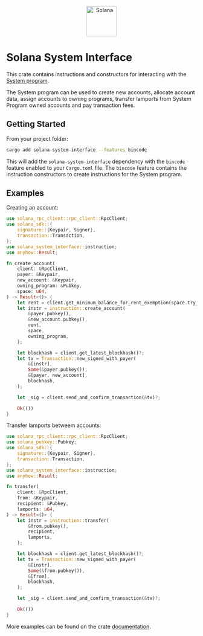 <p align="center">
  <a href="https://solana.com">
    <img alt="Solana" src="https://github.com/user-attachments/assets/534af75d-6347-48dc-8943-129423b2ba63" height="80" />
  </a>
</p>

# Solana System Interface

This crate contains instructions and constructors for interacting with the [System program](https://docs.solanalabs.com/runtime/programs#system-program).

The System program can be used to create new accounts, allocate account data, assign accounts to owning programs, transfer lamports from System Program owned accounts and pay transaction fees.

## Getting Started

From your project folder:

```bash
cargo add solana-system-interface --features bincode
```

This will add the `solana-system-interface` dependency with the `bincode` feature enabled to your `Cargo.toml` file. The `bincode` feature contains the instruction constructors to create instructions for the System program.

## Examples

Creating an account:

```rust
use solana_rpc_client::rpc_client::RpcClient;
use solana_sdk::{
    signature::{Keypair, Signer},
    transaction::Transaction,
};
use solana_system_interface::instruction;
use anyhow::Result;

fn create_account(
    client: &RpcClient,
    payer: &Keypair,
    new_account: &Keypair,
    owning_program: &Pubkey,
    space: u64,
) -> Result<()> {
    let rent = client.get_minimum_balance_for_rent_exemption(space.try_into()?)?;
    let instr = instruction::create_account(
        &payer.pubkey(),
        &new_account.pubkey(),
        rent,
        space,
        owning_program,
    );

    let blockhash = client.get_latest_blockhash()?;
    let tx = Transaction::new_signed_with_payer(
        &[instr],
        Some(&payer.pubkey()),
        &[payer, new_account],
        blockhash,
    );

    let _sig = client.send_and_confirm_transaction(&tx)?;

    Ok(())
}
```

Transfer lamports betweem accounts:

```rust
use solana_rpc_client::rpc_client::RpcClient;
use solana_pubkey::Pubkey;
use solana_sdk::{
    signature::{Keypair, Signer},
    transaction::Transaction,
};
use solana_system_interface::instruction;
use anyhow::Result;

fn transfer(
    client: &RpcClient,
    from: &Keypair,
    recipient: &Pubkey,
    lamports: u64,
) -> Result<()> {
    let instr = instruction::transfer(
        &from.pubkey(),
        recipient,
        lamports,
    );

    let blockhash = client.get_latest_blockhash()?;
    let tx = Transaction::new_signed_with_payer(
        &[instr],
        Some(&from.pubkey()),
        &[from],
        blockhash,
    );

    let _sig = client.send_and_confirm_transaction(&tx)?;

    Ok(())
}
```

More examples can be found on the crate [documentation](https://docs.rs/solana-system-interface/latest/solana-system-interface/).
